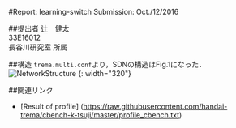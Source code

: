 #Report: learning-switch
Submission: Oct./12/2016  

##提出者
辻　健太  
33E16012  
長谷川研究室 所属  

##構造
`trema.multi.conf`より，SDNの構造はFig.1になった．  
![NetworkStructure](img/NetworkStructure.png　"これはテスト画像")
{: width="320"}  


##関連リンク
* [Result of profile] (https://raw.githubusercontent.com/handai-trema/cbench-k-tsuji/master/profile_cbench.txt)
